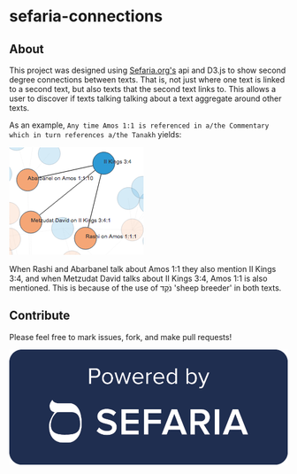 # sefaria-connections

## About
This project was designed using [Sefaria.org's](https://www.sefaria.org/?home) api and D3.js
to show second degree connections between texts.
That is, not just where one text is linked to a second text,
but also texts that the second text links to.
This allows a user to discover if texts talking talking about a text aggregate around other texts.

As an example, `Any time Amos 1:1 is referenced in a/the Commentary which in turn references a/the Tanakh` yields:

![II Kings 3:4](./II_Kings_34.png)

When Rashi and Abarbanel talk about Amos 1:1 they also mention II Kings 3:4, and when Metzudat David talks about II Kings 3:4, Amos 1:1 is also mentioned. This is because of the use of נֹקֵד 'sheep breeder' in both texts.

## Contribute
Please feel free to mark issues, fork, and make pull requests!

![powered by sefaria](./powered_sefaria.png)